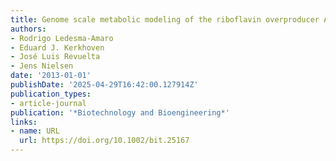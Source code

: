 ```yaml
---
title: Genome scale metabolic modeling of the riboflavin overproducer Ashbya gossypii
authors:
- Rodrigo Ledesma‐Amaro
- Eduard J. Kerkhoven
- José Luis Revuelta
- Jens Nielsen
date: '2013-01-01'
publishDate: '2025-04-29T16:42:00.127914Z'
publication_types:
- article-journal
publication: '*Biotechnology and Bioengineering*'
links:
- name: URL
  url: https://doi.org/10.1002/bit.25167
---
```

